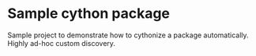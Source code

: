 # Sample cython package

Sample project to demonstrate how to cythonize a package automatically.
Highly ad-hoc custom discovery.
